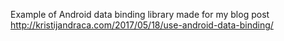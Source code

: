 Example of Android data binding library made for my blog post http://kristijandraca.com/2017/05/18/use-android-data-binding/
